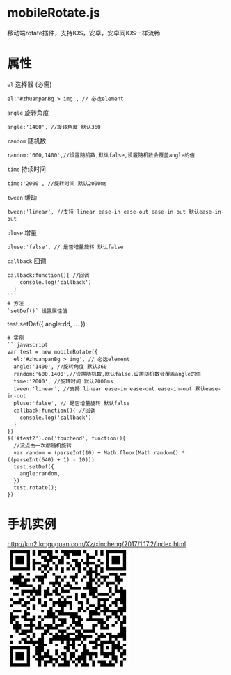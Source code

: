 # mobileRotate.js
移动端rotate插件，支持IOS，安卓，安卓同IOS一样流畅
# 属性  
`el` 选择器 (必需)  
```
el:'#zhuanpanBg > img', // 必选element
```  
`angle` 旋转角度   
```
angle:'1400', //旋转角度 默认360
```  
`random` 随机数   
```
random:'600,1400',//设置随机数,默认false,设置随机数会覆盖angle的值
```  
`time` 持续时间   
```
time:'2000', //旋转时间 默认2000ms
```  
`tween` 缓动    
```
tween:'linear', //支持 linear ease-in ease-out ease-in-out 默认ease-in-out
```  
`pluse` 增量    
```
pluse:'false', // 是否增量旋转 默认false
```  
`callback` 回调    
```
callback:function(){ //回调
    console.log('callback')
  }
```  
# 方法  
`setDef()` 设置属性值  
```
test.setDef({
    angle:dd,
    ...
  })
```  
# 实例
```javascript
var test = new mobileRotate({  
  el:'#zhuanpanBg > img', // 必选element
  angle:'1400', //旋转角度 默认360
  random:'600,1400',//设置随机数,默认false,设置随机数会覆盖angle的值
  time:'2000', //旋转时间 默认2000ms
  tween:'linear', //支持 linear ease-in ease-out ease-in-out 默认ease-in-out
  pluse:'false', // 是否增量旋转 默认false
  callback:function(){ //回调
    console.log('callback')
  }
})
$('#test2').on('touchend', function(){
  //没点击一次都随机旋转
  var random = (parseInt(10) + Math.floor(Math.random() * ((parseInt(640) + 1) - 10)))
  test.setDef({
    angle:random,
  })
  test.rotate();
})
```

# 手机实例
http://km2.kmguguan.com/Xz/xincheng/2017/1.17.2/index.html  
![qrcode](https://github.com/q310550690/mobileRotate.js/blob/master/qrcode.png?raw=true "二维码")
